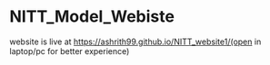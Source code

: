 # NITT_Model_Webiste
website is live at https://ashrith99.github.io/NITT_website1/(open in laptop/pc for better experience)
